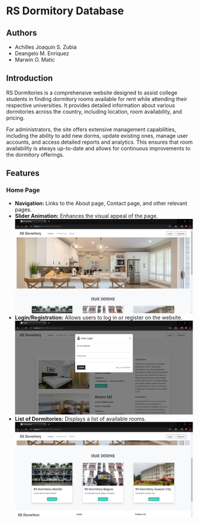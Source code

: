 # RS Dormitory Database

## Authors
- Achilles Joaquin S. Zubia 
- Deangelo M. Enriquez 
- Marwin O. Matic 

## Introduction

RS Dormitories is a comprehensive website designed to assist college students in finding dormitory rooms available for rent while attending their respective universities. It provides detailed information about various dormitories across the country, including location, room availability, and pricing.

For administrators, the site offers extensive management capabilities, including the ability to add new dorms, update existing ones, manage user accounts, and access detailed reports and analytics. This ensures that room availability is always up-to-date and allows for continuous improvements to the dormitory offerings.

## Features

### Home Page
- **Navigation:** Links to the About page, Contact page, and other relevant pages.
- **Slider Animation:** Enhances the visual appeal of the page.
![Home Page](samples/1.png)
- **Login/Registration:** Allows users to log in or register on the website.
![Home Page](samples/5.png)
- **List of Dormitories:** Displays a list of available rooms.
![Home Page](samples/2.png)

